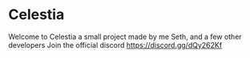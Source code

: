 # Celestia
Welcome to Celestia a small project made by me Seth, and a few other developers
Join the official discord
https://discord.gg/dQy262Kf
